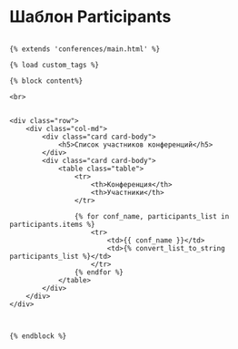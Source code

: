<h1>Шаблон Participants</h1>

<pre>
<code>
{% extends 'conferences/main.html' %}

{% load custom_tags %}

{% block content%}

&ltbr&gt


&ltdiv class="row"&gt
    &ltdiv class="col-md"&gt
        &ltdiv class="card card-body"&gt
            &lth5&gtCписок участников конференций&lt/h5&gt
        &lt/div&gt
        &ltdiv class="card card-body"&gt
            &lttable class="table"&gt
                &lttr&gt
                    &ltth&gtКонференция&lt/th&gt
                    &ltth&gtУчастники&lt/th&gt
                &lt/tr&gt

                {% for conf_name, participants_list in participants.items %}
                    &lttr&gt
                        &lttd&gt{{ conf_name }}&lt/td&gt
                        &lttd&gt{% convert_list_to_string participants_list %}&lt/td&gt
                    &lt/tr&gt
                {% endfor %}
            &lt/table&gt
        &lt/div&gt
    &lt/div&gt
&lt/div&gt



{% endblock %}
</code>
</pre>
